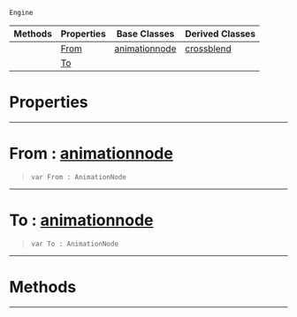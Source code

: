  `Engine`

|Methods|Properties|Base Classes|Derived Classes|
|---|---|---|---|
| |[ From](https://github.com/PlasmaEngine/PlasmaDocs/tree/master/docs/C%2B%2B/code_reference/class_reference/dualblendcrossblend.markdown#from-plasma-engine-documen)|[animationnode](https://github.com/PlasmaEngine/PlasmaDocs/tree/master/docs/C%2B%2B/code_reference/class_reference/animationnode.markdown)|[crossblend](https://github.com/PlasmaEngine/PlasmaDocs/tree/master/docs/C%2B%2B/code_reference/class_reference/crossblend.markdown)|
| |[ To](https://github.com/PlasmaEngine/PlasmaDocs/tree/master/docs/C%2B%2B/code_reference/class_reference/dualblendcrossblend.markdown#to-plasma-engine-documenta)| | |


 #  Properties


---  
 #  From : [animationnode](https://github.com/PlasmaEngine/PlasmaDocs/tree/master/docs/C%2B%2B/code_reference/class_reference/animationnode.markdown)

> 
> ``` lang=cpp, name=Lightning
> var From : AnimationNode


---  
 #  To : [animationnode](https://github.com/PlasmaEngine/PlasmaDocs/tree/master/docs/C%2B%2B/code_reference/class_reference/animationnode.markdown)

> 
> ``` lang=cpp, name=Lightning
> var To : AnimationNode


---  
 #  Methods


---  
 

 